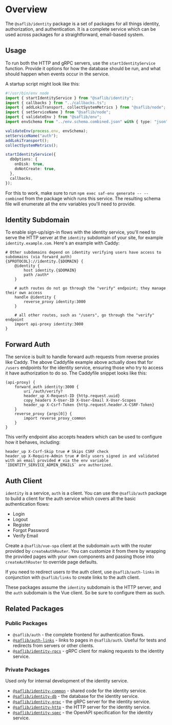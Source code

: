# Overview

The `@saflib/identity` package is a set of packages for all things identity, authorization, and authentication. It is a complete service which can be used across packages for a straightforward, email-based system.

## Usage

To run both the HTTP and gRPC servers, use the `startIdentityService` function. Provide it options for how the database should be run, and what should happen when events occur in the service.

A startup script might look like this:

```ts
#!/usr/bin/env node
import { startIdentityService } from "@saflib/identity";
import { callbacks } from "../callbacks.ts";
import { addLokiTransport, collectSystemMetrics } from "@saflib/node";
import { setServiceName } from "@saflib/node";
import { validateEnv } from "@saflib/env";
import envSchema from "../env.schema.combined.json" with { type: "json" };

validateEnv(process.env, envSchema);
setServiceName("auth");
addLokiTransport();
collectSystemMetrics();

startIdentityService({
  dbOptions: {
    onDisk: true,
    doNotCreate: true,
  },
  callbacks,
});
```

For this to work, make sure to run `npm exec saf-env generate -- --combined` from the package which runs this service. The resulting schema file will enumerate all the env variables you'll need to provide.

## Identity Subdomain

To enable sign-up/sign-in flows with the identity service, you'll need to serve the HTTP server at the `identity` subdomain of your site, for example `identity.example.com`. Here's an example with Caddy:

```caddy
# Other subdomains depend on identity verifying users have access to subdomains (via forward_auth)
{$PROTOCOL}://identity.{$DOMAIN} {
	@identity {
		host identity.{$DOMAIN}
		path /auth*
	}

	# auth routes do not go through the "verify" endpoint; they manage their own access
	handle @identity {
		reverse_proxy identity:3000
	}

	# all other routes, such as "/users", go through the "verify" endpoint
	import api-proxy identity:3000
}
```

## Forward Auth

The service is built to handle forward auth requests from reverse proxies like Caddy. The above Caddyfile example above actually does that for `/users` endpoints for the identity service, ensuring those who try to access it have authorization to do so. The Caddyfile snippet looks like this:

```caddy
(api-proxy) {
	forward_auth identity:3000 {
		uri /auth/verify?
		header_up X-Request-ID {http.request.uuid}
		copy_headers X-User-ID X-User-Email X-User-Scopes
		header_up X-Csrf-Token {http.request.header.X-CSRF-Token}
	}
	reverse_proxy {args[0]} {
		import reverse_proxy_common
	}
}
```

This verify endpoint also accepts headers which can be used to configure how it behaves, including:

```
header_up X-Csrf-Skip true # Skips CSRF check
header_up X-Require-Admin true # Only users signed in and validated with an email provided # via the env variable `IDENTITY_SERVICE_ADMIN_EMAILS` are authorized.
```

## Auth Client

`identity` is a service, `auth` is a client. You can use the `@saflib/auth` package to build a client for the auth service which covers all the basic authentication flows:

- Login
- Logout
- Register
- Forgot Password
- Verify Email

Create a `@saflib/vue-spa` client at the subdomain `auth` with the router provided by `createAuthRouter`. You can customize it from there by wrapping the provided pages with your own components and passing those into `createAuthRouter` to override page defaults.

If you need to redirect users _to_ the auth client, use `@saflib/auth-links` in conjunction with `@saflib/links` to create links to the auth client.

These packages assume the `identity` subdomain is the HTTP server, and the `auth` subdomain is the Vue client. So be sure to configure them as such.

## Related Packages

### Public Packages

- `@saflib/auth` - the complete frontend for authentication flows.
- [`@saflib/auth-links`](../../auth-links/docs/ref/index.md) - links to pages in `@saflib/auth`. Useful for tests and redirects from servers or other clients.
- [`@saflib/identity-rpcs`](../../identity-rpcs/docs/ref/index.md) - gRPC client for making requests to the identity service.

### Private Packages

Used only for internal development of the identity service.

- [`@saflib/identity-common`](../../identity-common/docs/ref/index.md) - shared code for the identity service.
- [`@saflib/identity-db`](../../identity-db/docs/ref/index.md) - the database for the identity service.
- [`@saflib/identity-grpc`](../../identity-grpc/docs/ref/index.md) - the gRPC server for the identity service.
- [`@saflib/identity-http`](../../identity-http/docs/ref/index.md) - the HTTP server for the identity service.
- [`@saflib/identity-spec`](../../identity-spec/docs/ref/index.md) - the OpenAPI specification for the identity service.
